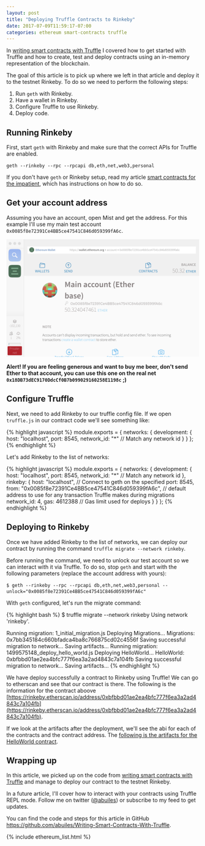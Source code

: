```yaml
---
layout: post
title: "Deploying Truffle Contracts to Rinkeby"
date: 2017-07-09T11:59:17-07:00
categories: ethereum smart-contracts truffle
---
```

In [writing smart contracts with
Truffle](blog/2017/07/08/writing-smart-contracts-with-truffle/) I
covered how to get started with Truffle and how to create, test and
deploy contracts using an in-memory representation of the blockchain.

The goal of this article is to pick up where we left in that article
and deploy it to the testnet Rinkeby. To do so we need to perform the following steps:

1. Run `geth` with Rinkeby.
2. Have a wallet in Rinkeby.
3. Configure Truffle to use Rinkeby.
4. Deploy code.

## Running Rinkeby

First, start `geth` with Rinkeby and make sure that the correct APIs
for Truffle are enabled.

```
geth --rinkeby --rpc --rpcapi db,eth,net,web3,personal
```

If you don't have `geth` or Rinkeby setup, read my article [smart
contracts for the
impatient](/blog/2017/06/13/smart-contracts-for-the-impatient/), which
has instructions on how to do so.

## Get your account address

Assuming you have an account, open Mist and get the address. For this example I'll use my main test account `0x0085f8e72391Ce4BB5ce47541C846d059399fA6c`.

![](/assets/truffle-rinkeby-1.png)

**Alert! If you are feeling generous and want to buy me beer, don't send Ether to that account, you can use this one on the real net `0x18DB73dEC9170DdcCf0B7b099029160258E1198c` ;)**

## Configure Truffle

Next, we need to add Rinkeby to our truffle config file.  If we open `truffle.js` in our contract code we'll see something like:

{% highlight javascript %}
module.exports = {
  networks: {
    development: {
      host: "localhost",
      port: 8545,
      network_id: "*" // Match any network id
    }
  }
};
{% endhighlight %}

Let's add Rinkeby to the list of networks:

{% highlight javascript %}
module.exports = {
  networks: {
    development: {
      host: "localhost",
      port: 8545,
      network_id: "*" // Match any network id
    },
    rinkeby: {
      host: "localhost", // Connect to geth on the specified
      port: 8545,
      from: "0x0085f8e72391Ce4BB5ce47541C846d059399fA6c", // default address to use for any transaction Truffle makes during migrations
      network_id: 4,
      gas: 4612388 // Gas limit used for deploys
    }
  }
};
{% endhighlight %}


## Deploying to Rinkeby

Once we have added Rinkeby to the list of networks, we can deploy our
contract by running the command `truffle migrate --network rinkeby`.

Before running the command, we need to unlock our test account so we
can interact with it via Truffle. To do so, stop `geth` and start with
the following parameters (replace the account address with yours):

```
$ geth --rinkeby --rpc --rpcapi db,eth,net,web3,personal --unlock="0x0085f8e72391Ce4BB5ce47541C846d059399fA6c"
```

With `geth` configured, let's run the migrate command:

{% highlight bash %}
$ truffle migrate --network rinkeby
Using network 'rinkeby'.

Running migration: 1_initial_migration.js
  Deploying Migrations...
  Migrations: 0x7bb345184c660bfadca4ba8c766875cd02c4556f
Saving successful migration to network...
Saving artifacts...
Running migration: 1499575148_deploy_hello_world.js
  Deploying HelloWorld...
  HelloWorld: 0xbfbbd01ae2ea4bfc777f6ea3a2ad4843c7a104fb
Saving successful migration to network...
Saving artifacts...
{% endhighlight %}

We have deploy successfully a contract to Rinkeby using Truffle! We
can go to etherscan and see that our contract is there. The following
is the information for the contract aboove [https://rinkeby.etherscan.io/address/0xbfbbd01ae2ea4bfc777f6ea3a2ad4843c7a104fb](https://rinkeby.etherscan.io/address/0xbfbbd01ae2ea4bfc777f6ea3a2ad4843c7a104fb).

If we look at the artifacts after the deployment, we'll see the abi for each of the contracts and the contract address. The [following is the artifacts for the HelloWorld contract](https://github.com/abuiles/Writing-Smart-Contracts-With-Truffle/blob/master/build/contracts/HelloWorld.json#L80).

## Wrapping up

In this article, we picked up on the code from [writing smart
contracts with
Truffle](blog/2017/07/08/writing-smart-contracts-with-truffle/) and
manage to deploy our contract to the testnet Rinkeby.

In a future article, I'll cover how to interact with your contracts
using Truffle REPL mode. Follow me on twitter
([@abuiles](http://twitter.com/abuiles)) or subscribe to my feed to get
updates.

You can find the code and steps for this article in GitHub https://github.com/abuiles/Writing-Smart-Contracts-With-Truffle.

{% include ethereum_list.html %}